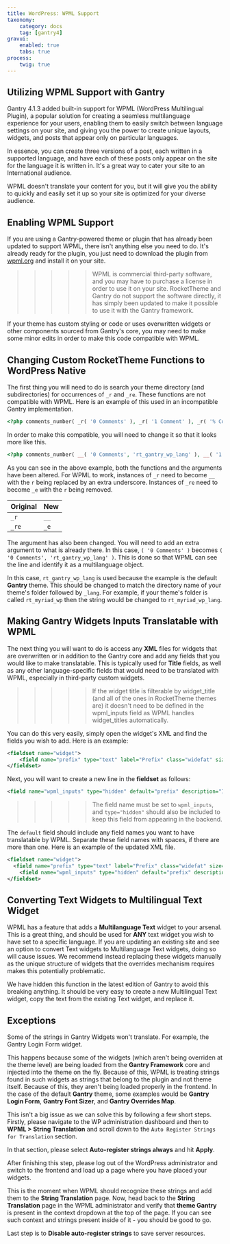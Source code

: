 ```yaml
---
title: WordPress: WPML Support
taxonomy:
    category: docs
    tag: [gantry4]
gravui:
    enabled: true
    tabs: true
process:
    twig: true
---
```



## Utilizing WPML Support with Gantry

Gantry 4.1.3 added built-in support for WPML (WordPress Multilingual Plugin), a popular solution for creating a seamless multilanguage experience for your users, enabling them to easily switch between language settings on your site, and giving you the power to create unique layouts, widgets, and posts that appear only on particular languages.

In essence, you can create three versions of a post, each written in a supported language, and have each of these posts only appear on the site for the language it is written in. It's a great way to cater your site to an International audience.

WPML doesn't translate your content for you, but it will give you the ability to quickly and easily set it up so your site is optimized for your diverse audience.

## Enabling WPML Support

If you are using a Gantry-powered theme or plugin that has already been updated to support WPML, there isn't anything else you need to do. It's already ready for the plugin, you just need to download the plugin from [wpml.org](http://wpml.org/) and install it on your site. 

>>>>> WPML is commercial third-party software, and you may have to purchase a license in order to use it on your site. RocketTheme and Gantry do not support the software directly, it has simply been updated to make it possible to use it with the Gantry framework.

If your theme has custom styling or code or uses overwritten widgets or other components sourced from Gantry's core, you may need to make some minor edits in order to make this code compatible with WPML.

## Changing Custom RocketTheme Functions to WordPress Native

The first thing you will need to do is search your theme directory (and subdirectories) for occurrences of `_r` and `_re`. These functions are not compatible with WPML. Here is an example of this used in an incompatible Gantry implementation.

```php
<?php comments_number( _r( '0 Comments' ), _r( '1 Comment' ), _r( '% Comments' ) ); ?>
```

In order to make this compatible, you will need to change it so that it looks more like this.

```php
<?php comments_number( __( '0 Comments', 'rt_gantry_wp_lang' ), __( '1 Comment', 'rt_gantry_wp_lang' ), __( '% Comments', 'rt_gantry_wp_lang' ) ); ?>
```

As you can see in the above example, both the functions and the arguments have been altered. For WPML to work, instances of `_r` need to become `__` with the `r` being replaced by an extra underscore. Instances of `_re` need to become `_e` with the `r` being removed.

| Original | New   |
| :----    | :---- |
| `_r`     | `__`  |
| `_re`    | `_e`  |

The argument has also been changed. You will need to add an extra argument to what is already there. In this case, `( '0 Comments' )` becomes `( '0 Comments', 'rt_gantry_wp_lang' )`. This is done so that WPML can see the line and identify it as a multilanguage object.

In this case, `rt_gantry_wp_lang` is used because the example is the default **Gantry** theme. This should be changed to match the directory name of your theme's folder followed by `_lang`. For example, if your theme's folder is called `rt_myriad_wp` then the string would be changed to `rt_myriad_wp_lang`.

## Making Gantry Widgets Inputs Translatable with WPML

The next thing you will want to do is access any **XML** files for widgets that are overwritten or in addition to the Gantry core and add any fields that you would like to make translatable. This is typically used for **Title** fields, as well as any other language-specific fields that would need to be translated with WPML, especially in third-party custom widgets.

>>>>> If the widget title is filterable by widget_title (and all of the ones in RocketTheme themes are) it doesn't need to be defined in the wpml_inputs field as WPML handles widget_titles automatically.

You can do this very easily, simply open the widget's XML and find the fields you wish to add. Here is an example:

```xml
<fieldset name="widget">
    <field name="prefix" type="text" label="Prefix" class="widefat" size="30" default="You are here:" readonly="false" />
</fieldset>
```

Next, you will want to create a new line in the **fieldset** as follows:

```xml
<field name="wpml_inputs" type="hidden" default="prefix" description="Input field names (separated by space) that can be translated by WPML" readonly="true" />
```

>>>>> The field name must be set to `wpml_inputs`, and `type="hidden"` should also be included to keep this field from appearing in the backend.

The `default` field should include any field names you want to have translatable by WPML. Separate these field names with spaces, if there are more than one. Here is an example of the updated XML file.

```xml
<fieldset name="widget">
  <field name="prefix" type="text" label="Prefix" class="widefat" size="30" default="You are here:" readonly="false" />
    <field name="wpml_inputs" type="hidden" default="prefix" description="Input field names (separated by space) that can be translated by WPML" readonly="true" />
</fieldset>
```

## Converting Text Widgets to Multilingual Text Widget

WPML has a feature that adds a **Multilanguage Text** widget to your arsenal. This is a great thing, and should be used for **ANY** text widget you wish to have set to a specific language. If you are updating an existing site and see an option to convert Text widgets to Multilanguage Text widgets, doing so will cause issues. We recommend instead replacing these widgets manually as the unique structure of widgets that the overrides mechanism requires makes this potentially problematic.

We have hidden this function in the latest edition of Gantry to avoid this breaking anything. It should be very easy to create a new Multilingual Text widget, copy the text from the existing Text widget, and replace it.

## Exceptions

Some of the strings in Gantry Widgets won't translate. For example, the Gantry Login Form widget.

This happens because some of the widgets (which aren't being overriden at the theme level) are being loaded from the **Gantry Framework** core and injected into the theme on the fly. Because of this, WPML is treating strings found in such widgets as strings that belong to the plugin and not theme itself. Because of this, they aren't being loaded properly in the frontend. In the case of the default **Gantry** theme, some examples would be **Gantry Login Form**, **Gantry Font Sizer**, and **Gantry Overrides Map**.

This isn't a big issue as we can solve this by following a few short steps. Firstly, please navigate to the WP administration dashboard and then to **WPML > String Translation** and scroll down to the `Auto Register Strings for Translation` section.

In that section, please select **Auto-register strings always** and hit **Apply**. 

After finishing this step, please log out of the WordPress administrator and switch to the frontend and load up a page where you have placed your widgets.

This is the moment when WPML should recognize these strings and add them to the **String Translation** page. Now, head back to the **String Translation** page in the WPML administrator and verify that **theme Gantry** is present in the context dropdown at the top of the page. If you can see such context and strings present inside of it - you should be good to go. 

Last step is to **Disable auto-register strings** to save server resources.
